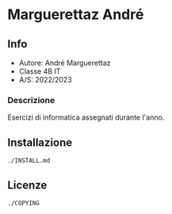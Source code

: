 # Marguerettaz André

## Info

- Autore: André Marguerettaz
- Classe 4B IT
- A/S: 2022/2023

### Descrizione

Esercizi di informatica assegnati durante l'anno.

## Installazione

```
./INSTALL.md
```

## Licenze

```
./COPYING
```
